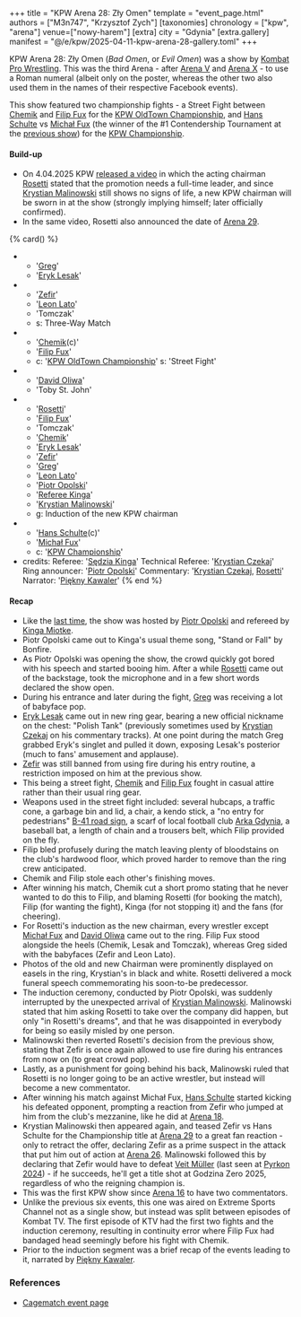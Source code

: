 +++
title = "KPW Arena 28: Zły Omen"
template = "event_page.html"
authors = ["M3n747", "Krzysztof Zych"]
[taxonomies]
chronology = ["kpw", "arena"]
venue=["nowy-harem"]
[extra]
city = "Gdynia"
[extra.gallery]
manifest = "@/e/kpw/2025-04-11-kpw-arena-28-gallery.toml"
+++

KPW Arena 28: Zły Omen (_Bad Omen_, or _Evil Omen_) was a show by [Kombat Pro Wrestling](@/o/kpw.md). This was the third Arena - after [Arena&nbsp;V](@/e/kpw/2017-01-14-kpw-arena-v.md) and [Arena X](@/e/kpw/2018-05-26-kpw-arena-x.md) - to use a Roman numeral (albeit only on the poster, whereas the other two also used them in the names of their respective Facebook events).

This show featured two championship fights - a Street Fight between [Chemik](@/w/chemik.md) and [Filip Fux](@/w/filip-fux.md) for the [KPW OldTown Championship](@/c/kpw-old-town-championship.md), and [Hans Schulte](@/w/hans-schulte.md) vs [Michał Fux](@/w/michal-fux.md) (the winner of the #1 Contendership Tournament at the [previous show](@/e/kpw/2025-01-24-kpw-arena-27.md)) for the [KPW Championship](@/c/kpw-championship.md).

#### Build-up

* On 4.04.2025 KPW [released a video][rosetti-zapowiada] in which the acting chairman [Rosetti](@/w/rosetti.md) stated that the promotion needs a full-time leader, and since [Krystian Malinowski](@/w/krystian-malinowski.md) still shows no signs of life, a new KPW chairman will be sworn in at the show (strongly implying himself; later officially confirmed).
* In the same video, Rosetti also announced the date of [Arena 29](@/e/kpw/2025-06-20-kpw-arena-29.md).

{% card() %}
- - '[Greg](@/w/greg.md)'
  - '[Eryk Lesak](@/w/eryk-lesak.md)'
- - '[Zefir](@/w/zefir.md)'
  - '[Leon Lato](@/w/leon-lato.md)'
  - 'Tomczak'
  - s: Three-Way Match
- - '[Chemik](@/w/chemik.md)(c)'
  - '[Filip Fux](@/w/filip-fux.md)'
  - c: '[KPW OldTown Championship](@/c/kpw-old-town-championship.md)'
    s: 'Street Fight'
- - '[David Oliwa](@/w/david-oliwa.md)'
  - 'Toby St. John'
- - '[Rosetti](@/w/rosetti.md)'
  - '[Filip Fux](@/w/filip-fux.md)'
  - 'Tomczak'
  - '[Chemik](@/w/chemik.md)'
  - '[Eryk Lesak](@/w/eryk-lesak.md)'
  - '[Zefir](@/w/zefir.md)'
  - '[Greg](@/w/greg.md)'
  - '[Leon Lato](@/w/leon-lato.md)'
  - '[Piotr Opolski](@/w/piotr-opolski.md)'
  - '[Referee Kinga](@/w/kinga-miotke.md)'
  - '[Krystian Malinowski](@/w/krystian-malinowski.md)'
  - g: Induction of the new KPW chairman
- - '[Hans Schulte](@/w/hans-schulte.md)(c)'
  - '[Michał Fux](@/w/michal-fux.md)'
  - c: '[KPW Championship](@/c/kpw-championship.md)'
- credits:
    Referee: '[Sędzia Kinga](@/w/kinga-miotke.md)'
    Technical Referee: '[Krystian Czekaj](@/w/krystian-czekaj.md)'
    Ring announcer: '[Piotr Opolski](@/w/piotr-opolski.md)'
    Commentary: '[Krystian Czekaj](@/w/krystian-czekaj.md), [Rosetti](@/w/rosetti.md)'
    Narrator: '[Piękny Kawaler](@/w/piekny-kawaler.md)'
{% end %}

#### Recap
* Like the [last time](@/e/kpw/2025-01-24-kpw-arena-27.md), the show was hosted by [Piotr Opolski](@/w/piotr-opolski.md) and refereed by [Kinga Miotke](@/w/kinga-miotke.md).
* Piotr Opolski came out to Kinga's usual theme song, "Stand or Fall" by Bonfire.
* As Piotr Opolski was opening the show, the crowd quickly got bored with his speech and started booing him. After a while [Rosetti](@/w/rosetti.md) came out of the backstage, took the microphone and in a few short words declared the show open.
* During his entrance and later during the fight, [Greg](@/w/greg.md) was receiving a lot of babyface pop.
* [Eryk Lesak](@/w/eryk-lesak.md) came out in new ring gear, bearing a new official nickname on the chest: "Polish Tank" (previously sometimes used by [Krystian Czekaj](@/w/krystian-czekaj.md) on his commentary tracks). At one point during the match Greg grabbed Eryk's singlet and pulled it down, exposing Lesak's posterior (much to fans' amusement and applause).
* [Zefir](@/w/zefir.md) was still banned from using fire during his entry routine, a restriction imposed on him at the previous show.
* This being a street fight, [Chemik](@/w/chemik.md) and [Filip Fux](@/w/filip-fux.md) fought in casual attire rather than their usual ring gear.
* Weapons used in the street fight included: several hubcaps, a traffic cone, a garbage bin and lid, a chair, a kendo stick, a "no entry for pedestrians" [B-41 road sign][znaki-drogowe], a scarf of local football club [Arka Gdynia][arka-gdynia-dobrodziejka-wieprzowina], a baseball bat, a length of chain and a trousers belt, which Filip provided on the fly.
* Filip bled profusely during the match leaving plenty of bloodstains on the club's hardwood floor, which proved harder to remove than the ring crew anticipated.
* Chemik and Filip stole each other's finishing moves.
* After winning his match, Chemik cut a short promo stating that he never wanted to do this to Filip, and blaming Rosetti (for booking the match), Filip (for wanting the fight), Kinga (for not stopping it) and the fans (for cheering).
* For Rosetti's induction as the new chairman, every wrestler except [Michał Fux](@/w/michal-fux.md) and [David Oliwa](@/w/david-oliwa.md) came out to the ring. Filip Fux stood alongside the heels (Chemik, Lesak and Tomczak), whereas Greg sided with the babyfaces (Zefir and Leon Lato).
* Photos of the old and new Chairman were prominently displayed on easels in the ring, Krystian's in black and white. Rosetti delivered a mock funeral speech commemorating his soon-to-be predecessor.
* The induction ceremony, conducted by Piotr Opolski, was suddenly interrupted by the unexpected arrival of [Krystian Malinowski](@/w/krystian-malinowski.md). Malinowski stated that him asking Rosetti to take over the company did happen, but only "in Rosetti's dreams", and that he was disappointed in everybody for being so easily misled by one person.
* Malinowski then reverted Rosetti's decision from the previous show, stating that Zefir is once again allowed to use fire during his entrances from now on (to great crowd pop).
* Lastly, as a punishment for going behind his back, Malinowski ruled that Rosetti is no longer going to be an active wrestler, but instead will become a new commentator.
* After winning his match against Michał Fux, [Hans Schulte](@/w/hans-schulte.md) started kicking his defeated opponent, prompting a reaction from Zefir who jumped at him from the club's mezzanine, like he did at [Arena 18](@/e/kpw/2022-03-18-kpw-arena-18.md).
* Krystian Malinowski then appeared again, and teased Zefir vs Hans Schulte for the Championship title at [Arena 29](@/e/kpw/2025-06-20-kpw-arena-29.md) to a great fan reaction - only to retract the offer, declaring Zefir as a prime suspect in the attack that put him out of action at [Arena 26](@/e/kpw/2024-11-15-kpw-arena-26.md). Malinowski followed this by declaring that Zefir would have to defeat [Veit Müller](@/w/veit-mueller.md) (last seen at [Pyrkon 2024](@/e/kpw/2024-06-15-kpw-pyrkon-2024.md)) - if he succeeds, he'll get a title shot at Godzina Zero 2025, regardless of who the reigning champion is.
* This was the first KPW show since [Arena 16](@/e/kpw/2020-02-01-kpw-arena-16.md) to have two commentators.
* Unlike the previous six events, this one was aired on Extreme Sports Channel not as a single show, but instead was split between episodes of Kombat TV. The first episode of KTV had the first two fights and the induction ceremony, resulting in continuity error where Filip Fux had bandaged head seemingly before his fight with Chemik.
* Prior to the induction segment was a brief recap of the events leading to it, narrated by [Piękny Kawaler](@/w/piekny-kawaler.md).

### References

* [Cagematch event page](https://www.cagematch.net/?id=1&nr=419900)

[rosetti-zapowiada]: https://www.youtube.com/watch?v=sIOJf0CuMXk
[znaki-drogowe]: https://en.wikipedia.org/wiki/Road_signs_in_Poland#Prohibitory_signs
[arka-gdynia-dobrodziejka-wieprzowina]: https://en.wikipedia.org/wiki/Arka_Gdynia
